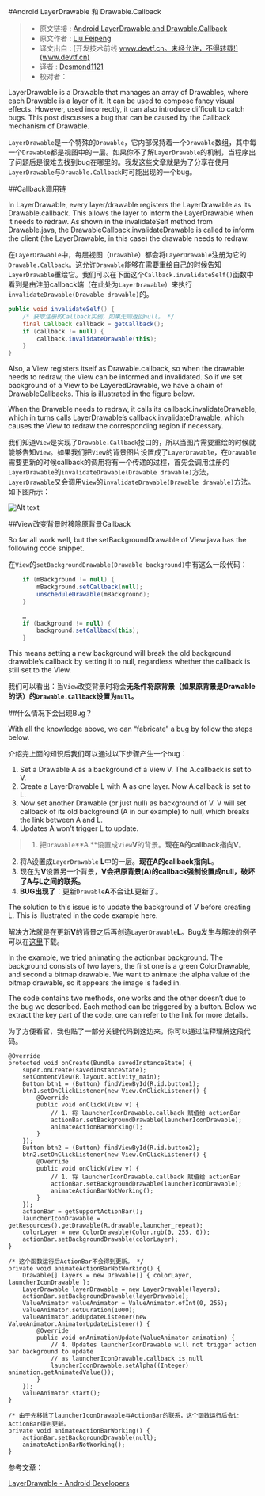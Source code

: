 #Android LayerDrawable 和 Drawable.Callback

> * 原文链接 : [Android LayerDrawable and Drawable.Callback](http://www.roman10.net/android-layerdrawable-and-drawable-callback/)
> * 原文作者 : [Liu Feipeng](www.roman10.net)
> * 译文出自 : [开发技术前线 www.devtf.cn。未经允许，不得转载!](www.devtf.cn)
> * 译者 : [Desmond1121](https://github.com/desmond1121)  
> * 校对者：

LayerDrawable is a Drawable that manages an array of Drawables, where each Drawable is a layer of it. It can be used to compose fancy visual effects. However, used incorrectly, it can also introduce difficult to catch bugs. This post discusses a bug that can be caused by the Callback mechanism of Drawable.

`LayerDrawable`是一个特殊的`Drawable`，它内部保持着一个`Drawable`数组，其中每一个`Drawable`都是视图中的一层。如果你不了解`LayerDrawable`的机制，当程序出了问题后是很难去找到bug在哪里的。我发这些文章就是为了分享在使用`LayerDrawable`与`Drawable.Callback`时可能出现的一个bug。

##Callback调用链

In LayerDrawable, every layer/drawable registers the LayerDrawable as its Drawable.callback. This allows the layer to inform the LayerDrawable when it needs to redraw. As shown in the invalidateSelf method from Drawable.java, the DrawableCallback.invalidateDrawable is called to inform the client (the LayerDrawable, in this case) the drawable needs to redraw.

在`LayerDrawable`中，每层视图（`Drawable`）都会将`LayerDrawable`注册为它的`Drawable.Callback`。这允许`Drawable`能够在需要重绘自己的时候告知`LayerDrawable`重绘它。我们可以在下面这个`Callback.invalidateSelf()`函数中看到是由注册callback端（在此处为`LayerDrawable`）来执行`invalidateDrawable(Drawable drawable)`的。

```java
public void invalidateSelf() {
    /* 获取注册的Callback实例，如果无则返回null。 */
    final Callback callback = getCallback();
    if (callback != null) {
        callback.invalidateDrawable(this);
    }
}
```

Also, a View registers itself as Drawable.callback, so when the drawable needs to redraw, the View can be informed and invalidated. So if we set background of a View to be LayeredDrawable, we have a chain of DrawableCallbacks. This is illustrated in the figure below.

When the Drawable needs to redraw, it calls its callback.invalidateDrawable, which in turns calls LayerDrawable’s callback.invalidateDrawable, which causes the View to redraw the corresponding region if necessary.

我们知道`View`是实现了`Drawable.Callback`接口的，所以当图片需要重绘的时候就能够告知`View`。如果我们把`View`的背景图片设置成了`LayerDrawable`，在`Drawable`需要更新的时候callback的调用将有一个传递的过程，首先会调用注册的`LayerDrawable`的`invalidateDrawable(Drawable drawable)`方法，`LayerDrawable`又会调用`View`的`invalidateDrawable(Drawable drawable)`方法。如下图所示：

![Alt text](http://img.blog.csdn.net/20150818142917049)

##View改变背景时移除原背景Callback

So far all work well, but the setBackgroundDrawable of View.java has the following code snippet.

在`View`的`setBackgroundDrawable(Drawable background)`中有这么一段代码：

```java
    if (mBackground != null) {
        mBackground.setCallback(null);
        unscheduleDrawable(mBackground);
    }

    …
    if (background != null) {
        background.setCallback(this);
    }
```

This means setting a new background will break the old background drawable’s callback by setting it to null, regardless whether the callback is still set to the View.

我们可以看出：当`View`改变背景时将会**无条件将原背景（如果原背景是Drawable的话）的`Drawable.Callback`设置为`null`。**

##什么情况下会出现Bug？

With all the knowledge above, we can “fabricate” a bug by follow the steps below.

介绍完上面的知识后我们可以通过以下步骤产生一个bug：

1. Set a Drawable A as a background of a View V. The A.callback is set to V.
2. Create a LayerDrawable L with A as one layer. Now A.callback is set to L.
3. Now set another Drawable (or just null) as background of V. V will set callback of its old background (A in our example) to null, which breaks the link between A and L.
4. Updates A won’t trigger L to update.

> 1. 把`Drawable`**A **设置成`View`**V**的背景。**现在A的callback指向V**。
2. 将A设置成`LayerDrawable` **L**中的一层。**现在A的callback指向L**。
3. 现在为**V**设置另一个背景，**V会把原背景(A)的callback强制设置成null，破坏了A与L之间的联系。**
4. **BUG出现了**：更新`Drawable`**A**不会让**L**更新了。

The solution to this issue is to update the background of V before creating L. This is illustrated in the code example here.

解决方法就是在更新**V**的背景之后再创造`LayerDrawable`**L**。Bug发生与解决的例子可以在[这里](https://github.com/roman10/blog-android-source-code/tree/master/LayerDrawableCallback)下载。

In the example, we tried animating the actionbar background. The background consists of two layers, the first one is a green ColorDrawable, and second a bitmap drawable. We want to animate the alpha value of the bitmap drawable, so it appears the image is faded in.

The code contains two methods, one works and the other doesn’t due to the bug we described. Each method can be triggered by a button. Below we extract the key part of the code, one can refer to the link for more details.

为了方便看官，我也贴了一部分关键代码到这边来，你可以通过注释理解这段代码。

    @Override
    protected void onCreate(Bundle savedInstanceState) {
        super.onCreate(savedInstanceState);
        setContentView(R.layout.activity_main);
        Button btn1 = (Button) findViewById(R.id.button1);
        btn1.setOnClickListener(new View.OnClickListener() {
            @Override
            public void onClick(View v) {
                // 1. 将 launcherIconDrawable.callback 赋值给 actionBar
                actionBar.setBackgroundDrawable(launcherIconDrawable);
                animateActionBarWorking();
            }
        });
        Button btn2 = (Button) findViewById(R.id.button2);
        btn2.setOnClickListener(new View.OnClickListener() {
            @Override
            public void onClick(View v) {
                // 1. 将 launcherIconDrawable.callback 赋值给 actionBar
                actionBar.setBackgroundDrawable(launcherIconDrawable);
                animateActionBarNotWorking();
            }
        });
        actionBar = getSupportActionBar();
        launcherIconDrawable = getResources().getDrawable(R.drawable.launcher_repeat);
        colorLayer = new ColorDrawable(Color.rgb(0, 255, 0));
        actionBar.setBackgroundDrawable(colorLayer);
    }
    
    /* 这个函数运行后ActionBar不会得到更新。 */
    private void animateActionBarNotWorking() {
        Drawable[] layers = new Drawable[] { colorLayer, launcherIconDrawable };
        LayerDrawable layerDrawable = new LayerDrawable(layers);
        actionBar.setBackgroundDrawable(layerDrawable);
        ValueAnimator valueAnimator = ValueAnimator.ofInt(0, 255);
        valueAnimator.setDuration(1000);
        valueAnimator.addUpdateListener(new ValueAnimator.AnimatorUpdateListener() {
            @Override
            public void onAnimationUpdate(ValueAnimator animation) {
                // 4. Updates launcherIconDrawable will not trigger action bar background to update
                // as launcherIconDrawable.callback is null
                launcherIconDrawable.setAlpha((Integer) animation.getAnimatedValue());
            }
        });
        valueAnimator.start();
    }
    
    /* 由于先移除了launcherIconDrawable与ActionBar的联系，这个函数运行后会让ActionBar得到更新。
    private void animateActionBarWorking() {
        actionBar.setBackgroundDrawable(null);
        animateActionBarNotWorking();
    }
  
参考文章：

[LayerDrawable - Android Developers](http://developer.android.com/reference/android/graphics/drawable/LayerDrawable.html)